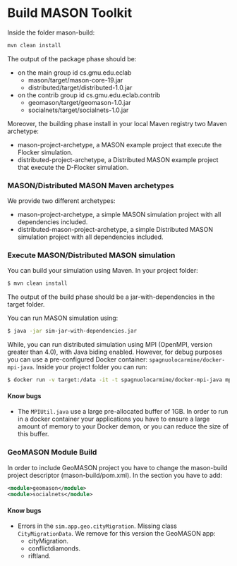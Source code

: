 # Build MASON Toolkit

Inside the folder mason-build:

```bash
mvn clean install 
```

The output of the package phase should be:

- on the main group id cs.gmu.edu.eclab
	- mason/target/mason-core-19.jar 
	- distributed/target/distributed-1.0.jar
- on the contrib group id cs.gmu.edu.eclab.contrib
	- geomason/target/geomason-1.0.jar 
	- socialnets/target/socialnets-1.0.jar 

Moreover, the building phase install in your local Maven registry two Maven archetype:

- mason-project-archetype, a MASON example project that execute the Flocker simulation.
- distributed-project-archetype, a Distributed MASON example project that execute the D-Flocker simulation.

### MASON/Distributed MASON Maven archetypes

We provide two different archetypes:

- mason-project-archetype, a simple MASON simulation project with all dependencies included.
- distributed-mason-project-archetype, a simple Distributed MASON simulation project with all dependencies included.

### Execute MASON/Distributed MASON simulation

You can build your simulation using Maven. In your project folder:

```bash
$ mvn clean install 
```

The output of the build phase should be a jar-with-dependencies in the target folder.

You can run MASON simulation using:
 
```bash
$ java -jar sim-jar-with-dependencies.jar
```

While, you can run distributed simulation using MPI (OpenMPI, version greater than 4.0), with Java biding enabled. However, for debug purposes you can use a pre-configured Docker container: `spagnuolocarmine/docker-mpi-java`.
Inside your project folder you can run:

```bash
$ docker run -v target:/data -it -t spagnuolocarmine/docker-mpi-java mpirun --allow-run-as-root -np 4 java -Xmx3G -jar /data/sim-jar-with-dependencies.jar
```

#### Know bugs

- The `MPIUtil.java` use a large pre-allocated buffer of 1GB. In order to run in a docker container your applications you have to ensure a large amount of memory to your Docker demon, or you can reduce the size of this buffer.

### GeoMASON Module Build

In order to include GeoMASON project you have to change the mason-build project descriptor (mason-build/pom.xml).
In the <modules> section you have to add:

```xml
<module>geomason</module>
<module>socialnets</module> 
```

#### Know bugs

- Errors in the ```sim.app.geo.cityMigration```. Missing class `CityMigrationData`. We remove for this version the GeoMASON app:
	- cityMigration.
	- conflictdiamonds.
	- riftland. 
